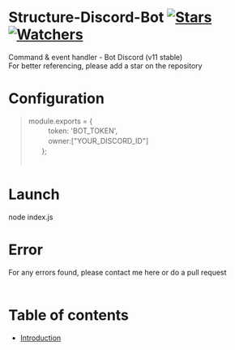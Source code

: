 # Structure-Discord-Bot [![Stars](https://img.shields.io/github/stars/meliooff/Structure-Discord-Bot)](https://github.com/meliooff/Structure-Discord-Bot) [![Watchers](https://img.shields.io/github/watchers/meliooff/Structure-Discord-Bot)](https://github.com/meliooff/Structure-Discord-Bot)

Command &amp; event handler - Bot Discord (v11 stable)  
For better referencing, please add a star on the repository  


# Configuration

> module.exports = {  
>ᅠᅠᅠtoken: 'BOT_TOKEN',  
>ᅠᅠᅠowner:["YOUR_DISCORD_ID"]  
>ᅠᅠ};  
ᅠᅠ

# Launch

node index.js

# Error

For any errors found, please contact me here or do a pull request  
ᅠᅠ


# Table of contents
* [Introduction](#Structure-Discord-Bot)
